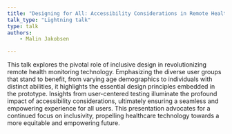```yaml
---
title: "Designing for All: Accessibility Considerations in Remote Health Monitoring"
talk_type: "Lightning talk"
type: talk
authors:
    - Malin Jakobsen

---
```

This talk explores the pivotal role of inclusive design in revolutionizing remote health monitoring technology. Emphasizing the diverse user groups that stand to benefit, from varying age demographics to individuals with distinct abilities, it highlights the essential design principles embedded in the prototype. Insights from user-centered testing illuminate the profound impact of accessibility considerations, ultimately ensuring a seamless and empowering experience for all users. This presentation advocates for a continued focus on inclusivity, propelling healthcare technology towards a more equitable and empowering future.
